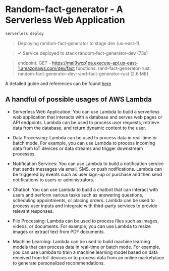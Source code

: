# Random-fact-generator - A Serverless Web Application

```bash
serverless deploy
```

> Deploying random-fact-generator to stage dev (us-east-1)

> ✔ Service deployed to stack random-fact-generator-dev (73s)

> endpoint: GET - https://mal9wcp1pa.execute-api.us-east-1.amazonaws.com/dev/fact
> functions:
>   rand-fact-generator-rust: random-fact-generator-dev-rand-fact-generator-rust (2.6 MB)


A detailed guide and references can be found [here](https://github.com/nogibjj/rust-on-aws-lambda)

## A handful of possible usages of AWS Lambda
* Serverless Web Application: You can use Lambda to build a serverless web application that interacts with a database and serves web pages or API endpoints. Lambda can be used to process user requests, retrieve data from the database, and return dynamic content to the user.

* Data Processing: Lambda can be used to process data in real-time or batch mode. For example, you can use Lambda to process incoming data from IoT devices or data streams and trigger downstream processes.

* Notification Services: You can use Lambda to build a notification service that sends messages via email, SMS, or push notifications. Lambda can be triggered by events such as user sign-up or purchase and then send notifications to users or administrators.

* Chatbot: You can use Lambda to build a chatbot that can interact with users and perform various tasks such as answering questions, scheduling appointments, or placing orders. Lambda can be used to process user inputs and integrate with third-party services to provide relevant responses.

* File Processing: Lambda can be used to process files such as images, videos, or documents. For example, you can use Lambda to resize images or extract text from PDF documents.

* Machine Learning: Lambda can be used to build machine learning models that can process data in real-time or batch mode. For example, you can use Lambda to train a machine learning model based on data received from IoT devices or to process data from an online marketplace to generate personalized recommendations.